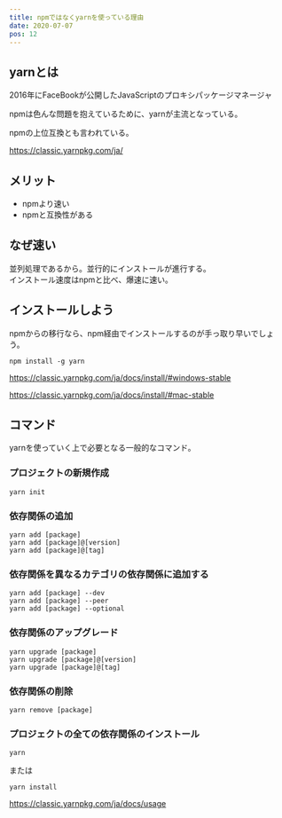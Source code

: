 ```yaml
---
title: npmではなくyarnを使っている理由
date: 2020-07-07
pos: 12
---
```


## yarnとは

2016年にFaceBookが公開したJavaScriptのプロキシパッケージマネージャ

npmは色んな問題を抱えているために、yarnが主流となっている。

npmの上位互換とも言われている。

https://classic.yarnpkg.com/ja/

## メリット
- npmより速い
- npmと互換性がある

## なぜ速い
並列処理であるから。並行的にインストールが進行する。<br/>
インストール速度はnpmと比べ、爆速に速い。

## インストールしよう

npmからの移行なら、npm経由でインストールするのが手っ取り早いでしょう。

```
npm install -g yarn
```

https://classic.yarnpkg.com/ja/docs/install/#windows-stable

https://classic.yarnpkg.com/ja/docs/install/#mac-stable


## コマンド

yarnを使っていく上で必要となる一般的なコマンド。

### プロジェクトの新規作成
```
yarn init
```

### 依存関係の追加
```
yarn add [package]
yarn add [package]@[version]
yarn add [package]@[tag]
```

### 依存関係を異なるカテゴリの依存関係に追加する
```
yarn add [package] --dev
yarn add [package] --peer
yarn add [package] --optional
```

### 依存関係のアップグレード
```
yarn upgrade [package]
yarn upgrade [package]@[version]
yarn upgrade [package]@[tag]
```

### 依存関係の削除
```
yarn remove [package]
```

### プロジェクトの全ての依存関係のインストール
```
yarn
```

または

```
yarn install
```

https://classic.yarnpkg.com/ja/docs/usage
